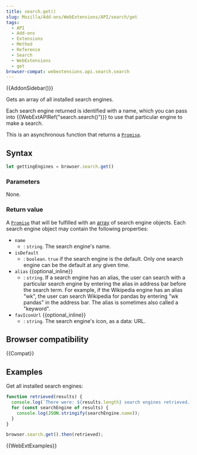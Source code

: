 ```yaml
---
title: search.get()
slug: Mozilla/Add-ons/WebExtensions/API/search/get
tags:
  - API
  - Add-ons
  - Extensions
  - Method
  - Reference
  - Search
  - WebExtensions
  - get
browser-compat: webextensions.api.search.search
---
```


{{AddonSidebar()}}

Gets an array of all installed search engines.

Each search engine returned is identified with a name, which you can pass into {{WebExtAPIRef("search.search()")}} to use that particular engine to make a search.

This is an asynchronous function that returns a [`Promise`](/en-US/docs/Web/JavaScript/Reference/Global_Objects/Promise).

## Syntax

```js
let gettingEngines = browser.search.get()
```

### Parameters

None.

### Return value

A [`Promise`](/en-US/docs/Web/JavaScript/Reference/Global_Objects/Promise) that will be fulfilled with an [array](/en-US/docs/Web/JavaScript/Reference/Global_Objects/Array) of search engine objects. Each search engine object may contain the following properties:

- `name`
  - : `string`. The search engine's name.
- `isDefault`
  - : `boolean`. `true` if the search engine is the default. Only one search engine can be the default at any given time.
- `alias` {{optional_inline}}
  - : `string`. If a search engine has an alias, the user can search with a particular search engine by entering the alias in address bar before the search term. For example, if the Wikipedia engine has an alias "wk", the user can search Wikipedia for pandas by entering "wk pandas" in the address bar. The alias is sometimes also called a "keyword".
- `favIconUrl` {{optional_inline}}
  - : `string`. The search engine's icon, as a data: URL.

## Browser compatibility

{{Compat}}

## Examples

Get all installed search engines:

```js
function retrieved(results) {
  console.log(`There were: ${results.length} search engines retrieved.`);
  for (const searchEngine of results) {
    console.log(JSON.stringify(searchEngine.name));
  }
}

browser.search.get().then(retrieved);
```

{{WebExtExamples}}
